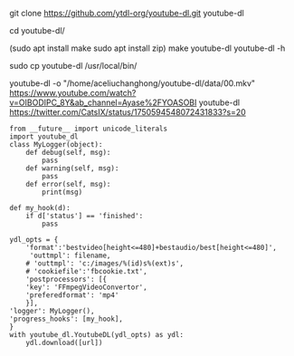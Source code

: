 git clone https://github.com/ytdl-org/youtube-dl.git youtube-dl

cd youtube-dl/

(sudo apt install make
sudo apt install zip)
make youtube-dl
youtube-dl -h

sudo cp youtube-dl /usr/local/bin/


youtube-dl -o "/home/aceliuchanghong/youtube-dl/data/00.mkv" https://www.youtube.com/watch?v=OIBODIPC_8Y&ab_channel=Ayase%2FYOASOBI
youtube-dl https://twitter.com/CatsIX/status/1750594548072431833?s=20
```text
from __future__ import unicode_literals
import youtube_dl    
class MyLogger(object):    
    def debug(self, msg):        
        pass    
    def warning(self, msg):        
        pass    
    def error(self, msg):        
        print(msg)

def my_hook(d):    
    if d['status'] == 'finished':
        pass

ydl_opts = {        
    'format':'bestvideo[height<=480]+bestaudio/best[height<=480]',
     'outtmpl': filename,        
    # 'outtmpl': 'c:/images/%(id)s%(ext)s',        
    # 'cookiefile':'fbcookie.txt',        
    'postprocessors': [{                        
    'key': 'FFmpegVideoConvertor',                        
    'preferedformat': 'mp4'                        
    }],        
'logger': MyLogger(),        
'progress_hooks': [my_hook],    
}    
with youtube_dl.YoutubeDL(ydl_opts) as ydl:        
    ydl.download([url])
```